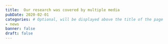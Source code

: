 ```yaml
---
title:  Our research was covered by multiple media
pubDate: 2020-02-01
categories: # Optional, will be displayed above the title of the page
- news
banner: false
draft: false
---
```

